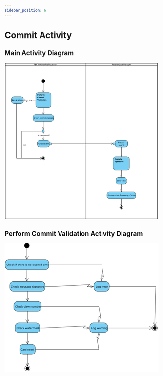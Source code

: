 ```yaml
---
sidebar_position: 6
---
```


# Commit Activity

## Main Activity Diagram

![Activity Diagram](./assets/mainCommit.svg) 

## Perform Commit Validation Activity Diagram

![Activity Diagram](./assets/validationCommit.svg) 